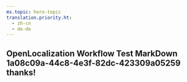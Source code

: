 ```yaml
---
ms.topic: hero-topic
translation.priority.ht: 
  - zh-cn
  - de-de
---
```

## OpenLocalization Workflow Test MarkDown 1a08c09a-44c8-4e3f-82dc-423309a05259 thanks!
